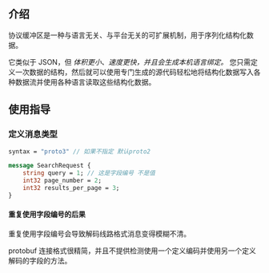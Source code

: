 ## 介绍

协议缓冲区是一种与语言无关、与平台无关的可扩展机制，用于序列化结构化数据。

它类似于 JSON，但 _体积更小、速度更快，并且会生成本机语言绑定。_ 您只需定义一次数据的结构，然后就可以使用专门生成的源代码轻松地将结构化数据写入各种数据流并使用各种语言读取这些结构化数据。

## 使用指导

### 定义消息类型
```proto title:message_create.proto
syntax = "proto3" // 如果不指定 默认proto2

message SearchRequest {
	string query = 1; // 这是字段编号 不是值
	int32 page_number = 2;
	int32 results_per_page = 3;
}
```

#### 重复使用字段编号的后果

重复使用字段编号会导致解码线路格式消息变得模糊不清。

protobuf 连接格式很精简，并且不提供检测使用一个定义编码并使用另一个定义解码的字段的方法。


